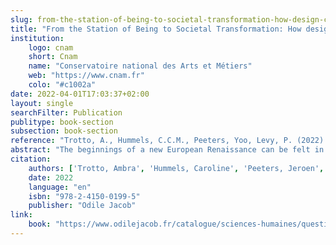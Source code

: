 ```yaml
---
slug: from-the-station-of-being-to-societal-transformation-how-design-can-drive-a-new-european-renaissance
title: "From the Station of Being to Societal Transformation: How design can drive a new European Renaissance"
institution:
    logo: cnam
    short: Cnam
    name: "Conservatoire national des Arts et Métiers"
    web: "https://www.cnam.fr"
    colo: "#c1002a"
date: 2022-04-01T17:03:37+02:00
layout: single
searchFilter: Publication
publitype: book-section
subsection: book-section
reference: "Trotto, A., Hummels, C.C.M., Peeters, Yoo, Levy, P. (2022). From the Station of Being to Societal Transformation: How design can drive a new European Renaissance. in The Next Renaissance - Culture and Creativity shaping Europe, Odile Jacob, 2022, 978-2-4150-0199-5"
abstract: "The beginnings of a new European Renaissance can be felt in many places, including the Swedish city of Umeå, where a new Smart Bus Station was realised. This ‘Station of Being’ aimed at transforming today’s practices and exploring new sustainable futures based on values such as beauty and diversity. In this chapter, we describe ‘Station of Being’, the approach that was used, namely, Designing for Transforming Practices, the societal transformations it triggered, and how it supports the flourishing of a new civilization."
citation:
    authors: ['Trotto, Ambra', 'Hummels, Caroline', 'Peeters, Jeroen', 'Yoo, Daisy', 'Levy, Pierre']
    date: 2022
    language: "en"
    isbn: "978-2-4150-0199-5"
    publisher: "Odile Jacob"
link:
    book: "https://www.odilejacob.fr/catalogue/sciences-humaines/questions-de-societe/next-renaissance_9782415001995.php"
---
```

